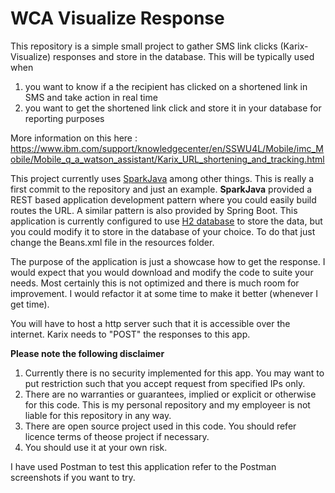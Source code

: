 # WCA Visualize Response

This repository is a simple small project to gather SMS link clicks (Karix-Visualize) responses and store in the database. This will be typically used when 
1. you want to know if a the recipient has clicked on a shortened link in SMS and take action in real time
1. you want to get the shortened link click and store it in your database for reporting purposes

More information on this here : https://www.ibm.com/support/knowledgecenter/en/SSWU4L/Mobile/imc_Mobile/Mobile_q_a_watson_assistant/Karix_URL_shortening_and_tracking.html

This project currently uses [SparkJava](http://sparkjava.com/) among other things. This is really a first commit to the repository and just an example. **SparkJava** provided a REST based application development pattern where you could easily build routes the URL. A similar pattern is also provided by Spring Boot. This application is currently configured to use [H2 database](http://www.h2database.com) to store the data, but you could modify it to store in the database of your choice. To do that just change the Beans.xml file in the resources folder.

The purpose of the application is just a showcase how to get the response. I would expect that you would download and modify the code to suite your needs. Most certainly this is not optimized and there is much room for improvement. I would refactor it at some time to make it better (whenever I get time).

You will have to host a http server such that it is accessible over the internet. Karix needs to "POST" the responses to this app.

**Please note the following disclaimer**
1. Currently there is no security implemented for this app. You may want to put restriction such that you accept request from specified IPs only. 
1. There are no warranties or guarantees, implied or explicit or otherwise for this code. This is my personal repository and my employeer is not liable for this repository in any way.
1. There are open source project used in this code. You should refer licence terms of theose project if necessary.
1. You should use it at your own risk.

I have used Postman to test this application refer to the Postman screenshots if you want to try.
